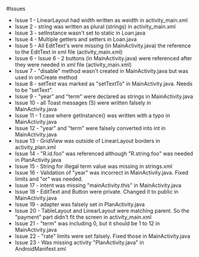 #Issues

* Issue 1 - LinearLayout had width written as weidth in activity_main.xml
* Issue 2 - string was written as plural (strings) in activity_main.xml
* Issue 3 - setInstance wasn't set to static in Loan.java
* Issue 4 - Multiple getters and setters in Loan.java
* Issue 5 - All EditText's were missing (in MainActivity.java) the reference to the EditText in xml file (activity_main.xml)
* Issue 6 - Issue 6 - 2 buttons (in MainActivity.java) were referenced after they were needed in xml file (activity_main.xml)
* Issue 7 - "disable" method wasn't created in MainActivity.java but was used in onCreate method
* Issue 8 - setText was marked as "setTextTo" in MainActivity.java. Needs to be "setText".
* Issue 9 - "year" and "term" were declared as strings in MainActivity.java
* Issue 10 - all Toast messages (5) were written falsely in MainActivity.java
* Issue 11 - 1 case where getInstance() was written with a typo in MainActivity.java
* Issue 12 - "year" and "term" were falsely converted into int in MainActivity.java
* Issue 13 - GridView was outside of LinearLayout borders in activity_plan.xml
* Issue 14 - "R.id.foo" was referenced although "R.string.foo" was needed in PlanActivity.java
* Issue 15 - String for illegal term value was missing in strings.xml
* Issue 16 - Validation of "year" was incorrect in MainActivity.java. Fixed limits and "or" was needed.
* Issue 17 - intent was missing "mainActivity.this" in MainActivity.java
* Issue 18 - EditText and Button were private. Changed it to public in MainActivity.java
* Issue 19 - adapter was falsely set in PlanActivity.java
* Issue 20 - TableLayout and LinearLayout were matching parent. So the "payment" part didn't fit the screen in activity_main.xml
* Issue 21 - "term" was including 0, but it should be 1 to 12 in MainActivity.java
* Issue 22 - "rate" limits were set falsely. Fixed those in MainActivity.java
* Issue 23 - Was missing activity "PlanActivity.java" in AndroidManifest.xml

